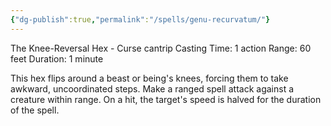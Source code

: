 ```yaml
---
{"dg-publish":true,"permalink":"/spells/genu-recurvatum/"}
---
```


The Knee-Reversal Hex - Curse cantrip 
Casting Time: 1 action 
Range: 60 feet 
Duration: 1 minute 

This hex flips around a beast or being's knees, forcing them to take awkward, uncoordinated steps. Make a ranged spell attack against a creature within range. On a hit, the target's speed is halved for the duration of the spell.